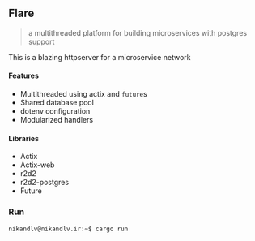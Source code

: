 ## Flare

> a multithreaded platform for building microservices with postgres support

This is a blazing httpserver for a microservice network

#### Features

* Multithreaded using actix and `future`s
* Shared database pool
* dotenv configuration
* Modularized handlers

#### Libraries

* Actix
* Actix-web
* r2d2
* r2d2-postgres
* Future


### Run
```console
nikandlv@nikandlv.ir:~$ cargo run
```

